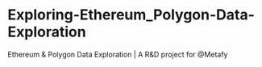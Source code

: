 # Exploring-Ethereum_Polygon-Data-Exploration
Ethereum &amp; Polygon Data Exploration | A R&amp;D project for @Metafy 
